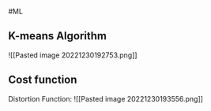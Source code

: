 #ML 
## K-means Algorithm
![[Pasted image 20221230192753.png]]
## Cost function
Distortion Function: 
![[Pasted image 20221230193556.png]]